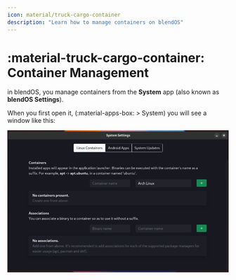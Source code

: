 ```yaml
---
icon: material/truck-cargo-container
description: "Learn how to manage containers on blendOS"
---
```


# :material-truck-cargo-container: Container Management

in blendOS, you manage containers from the **System** app (also known as **blendOS Settings**).

When you first open it, (:material-apps-box: > System) you will see a window like this:

![blend-settings](../../assets/img/blend-settings.png)